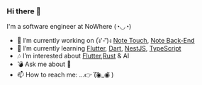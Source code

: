 ### Hi there 👋

I'm a software engineer at NoWhere (◔◡◔)

- 🔭 I’m currently working on (ง︡'-'︠)ง [Note Touch](https://github.com/magician20/note_touch), [Note Back-End](https://github.com/magician20/pagee-smooth)
- 🌱 I’m currently learning [Flutter](https://flutter.dev/), [Dart](https://dart.dev/), [NestJS](https://nestjs.com/), [TypeScript](https://www.typescriptlang.org/)
- 🎶 I’m interested about [Flutter](https://flutter.dev/),[Rust](https://www.rust-lang.org//) & AI
- 💣 Ask me about 🤔
- 📫 How to reach me: ...👉 (͠◉_◉᷅ )


